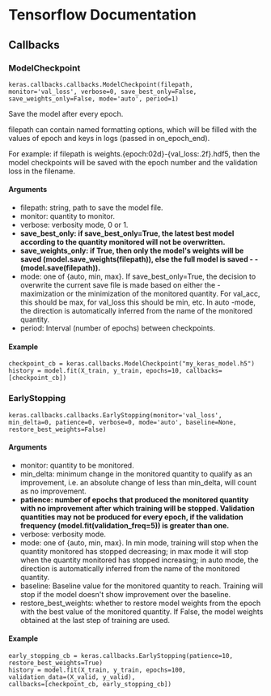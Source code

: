 # Tensorflow Documentation

## Callbacks
  
### ModelCheckpoint

```
keras.callbacks.callbacks.ModelCheckpoint(filepath, monitor='val_loss', verbose=0, save_best_only=False, save_weights_only=False, mode='auto', period=1)
```

Save the model after every epoch.

filepath can contain named formatting options, which will be filled with the values of epoch and keys in logs (passed in on_epoch_end).

For example: if filepath is weights.{epoch:02d}-{val_loss:.2f}.hdf5, then the model checkpoints will be saved with the epoch number and the validation loss in the filename.

#### Arguments

- filepath: string, path to save the model file.
- monitor: quantity to monitor.
- verbose: verbosity mode, 0 or 1.
- <strong>save_best_only: if save_best_only=True, the latest best model according to the quantity monitored will not be overwritten.
- save_weights_only: if True, then only the model's weights will be saved (model.save_weights(filepath)), else the full model is saved - -(model.save(filepath)).</strong>
- mode: one of {auto, min, max}. If save_best_only=True, the decision to overwrite the current save file is made based on either the - maximization or the minimization of the monitored quantity. For val_acc, this should be max, for val_loss this should be min, etc. In auto -mode, the direction is automatically inferred from the name of the monitored quantity.
- period: Interval (number of epochs) between checkpoints.

#### Example 

```
checkpoint_cb = keras.callbacks.ModelCheckpoint("my_keras_model.h5")
history = model.fit(X_train, y_train, epochs=10, callbacks=[checkpoint_cb])
```

### EarlyStopping

```
keras.callbacks.callbacks.EarlyStopping(monitor='val_loss', min_delta=0, patience=0, verbose=0, mode='auto', baseline=None, restore_best_weights=False)
```

#### Arguments

- monitor: quantity to be monitored.
- min_delta: minimum change in the monitored quantity to qualify as an improvement, i.e. an absolute change of less than min_delta, will count as no improvement.
- <strong>patience: number of epochs that produced the monitored quantity with no improvement after which training will be stopped. Validation quantities may not be produced for every epoch, if the validation frequency (model.fit(validation_freq=5)) is greater than one. </strong>
- verbose: verbosity mode.
- mode: one of {auto, min, max}. In min mode, training will stop when the quantity monitored has stopped decreasing; in max mode it will stop when the quantity monitored has stopped increasing; in auto mode, the direction is automatically inferred from the name of the monitored quantity.
- baseline: Baseline value for the monitored quantity to reach. Training will stop if the model doesn't show improvement over the baseline.
- restore_best_weights: whether to restore model weights from the epoch with the best value of the monitored quantity. If False, the model weights obtained at the last step of training are used.

#### Example 

```
early_stopping_cb = keras.callbacks.EarlyStopping(patience=10,
restore_best_weights=True)
history = model.fit(X_train, y_train, epochs=100,
validation_data=(X_valid, y_valid),
callbacks=[checkpoint_cb, early_stopping_cb])
```

	
